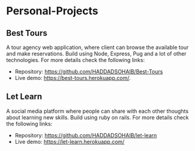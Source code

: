 # Personal-Projects

## Best Tours

A tour agency web application, where client can browse the available tour and make reservations. Build using Node, Express, Pug and a lot of other technologies. For more details check the following links:
- Repository: https://github.com/HADDADSOHAIB/Best-Tours
- Live demo: https://best-tours.herokuapp.com/.

## Let Learn

A social media platform where people can share with each other thoughts about learning new skills. Build using ruby on rails. For more details check the following links:
- Repository: https://github.com/HADDADSOHAIB/let-learn
- Live demo: https://let-learn.herokuapp.com/
